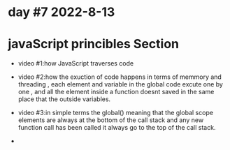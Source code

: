 # day #7 2022-8-13

# javaScript princibles Section
- video #1:how JavaScript traverses code
- video #2:how the exuction of code happens in terms of memmory and threading , each element and variable in the global code excute one by one , and all the element inside a function doesnt saved in the same place that the outside variables.
- video #3:in simple terms the global() meaning that the global scope elements are always at the bottom of the call stack and any new function call has been called it always go to the top of the call stack.

- 
